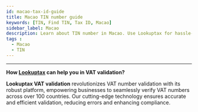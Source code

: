 ```yaml
---
id: macao-tax-id-guide
title: Macao TIN number guide
keywords: [TIN, Find TIN, Tax ID, Macao]
sidebar_label: Macao
description: Learn about TIN number in Macao. Use Lookuptax for hassle-free tax id validation in Macao and other 100+ countries
tags : 
  - Macao
  - TIN
---
```


----
**How [Lookuptax](https://lookuptax.com/) can help you in VAT validation?**

**Lookuptax VAT validation** revolutionizes VAT number validation with its robust platform, empowering businesses to seamlessly verify VAT numbers across over 100 countries. Our cutting-edge technology ensures accurate and efficient validation, reducing errors and enhancing compliance.
